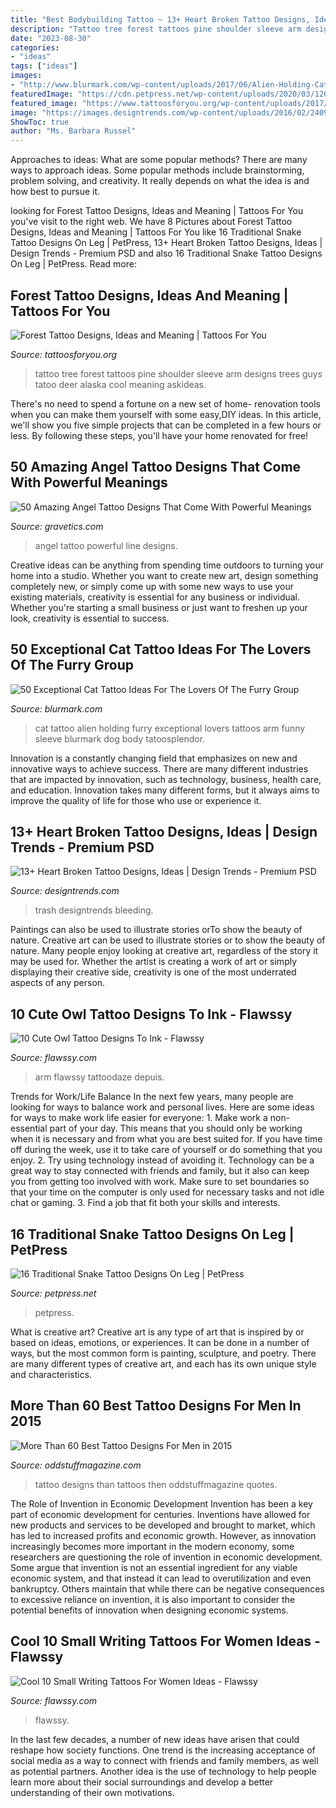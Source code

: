```yaml
---
title: "Best Bodybuilding Tattoo ~ 13+ Heart Broken Tattoo Designs, Ideas"
description: "Tattoo tree forest tattoos pine shoulder sleeve arm designs trees guys tatoo deer alaska cool meaning askideas"
date: "2023-08-30"
categories:
- "ideas"
tags: ["ideas"]
images:
- "http://www.blurmark.com/wp-content/uploads/2017/06/Alien-Holding-Cat-Inked-On-Arm.jpg"
featuredImage: "https://cdn.petpress.net/wp-content/uploads/2020/03/12032438/Man-Tattoo-snake-on-leg-768x1024.jpg"
featured_image: "https://www.tattoosforyou.org/wp-content/uploads/2017/12/Forest-Tree-Tattoo.jpg"
image: "https://images.designtrends.com/wp-content/uploads/2016/02/24091530/Colorful-Heart-shaped-Tattoo.jpg"
ShowToc: true
author: "Ms. Barbara Russel"
---
```



Approaches to ideas: What are some popular methods?
There are many ways to approach ideas. Some popular methods include brainstorming, problem solving, and creativity. It really depends on what the idea is and how best to pursue it.

	

		
looking for Forest Tattoo Designs, Ideas and Meaning | Tattoos For You you've visit to the right web. We have 8 Pictures about Forest Tattoo Designs, Ideas and Meaning | Tattoos For You like 16 Traditional Snake Tattoo Designs On Leg | PetPress, 13+ Heart Broken Tattoo Designs, Ideas | Design Trends - Premium PSD and also 16 Traditional Snake Tattoo Designs On Leg | PetPress. Read more:
		
    
## Forest Tattoo Designs, Ideas And Meaning | Tattoos For You

<img loading=lazy src="https://www.tattoosforyou.org/wp-content/uploads/2017/12/Forest-Tree-Tattoo.jpg" onerror="this.onerror=null;this.src='https://tse1.mm.bing.net/th?id=OIP.4lAfBkocIsrmFDUmOtHdHgHaJ6&amp;pid=15.1';" alt="Forest Tattoo Designs, Ideas and Meaning | Tattoos For You">

_Source: tattoosforyou.org_

>tattoo tree forest tattoos pine shoulder sleeve arm designs trees guys tatoo deer alaska cool meaning askideas. 

	

There's no need to spend a fortune on a new set of home- renovation tools when you can make them yourself with some easy,DIY ideas. In this article, we'll show you five simple projects that can be completed in a few hours or less. By following these steps, you'll have your home renovated for free!

    
## 50 Amazing Angel Tattoo Designs That Come With Powerful Meanings

<img loading=lazy src="https://www.gravetics.com/wp-content/uploads/2017/07/Marvellous-Line-Work-Angel-With-Stars-On-Thigh.jpg" onerror="this.onerror=null;this.src='https://tse1.mm.bing.net/th?id=OIP.Q11mD6w3Se_XLplOeZNqdgHaJ4&amp;pid=15.1';" alt="50 Amazing Angel Tattoo Designs That Come With Powerful Meanings">

_Source: gravetics.com_

>angel tattoo powerful line designs. 

	

Creative ideas can be anything from spending time outdoors to turning your home into a studio. Whether you want to create new art, design something completely new, or simply come up with some new ways to use your existing materials, creativity is essential for any business or individual. Whether you're starting a small business or just want to freshen up your look, creativity is essential to success.

    
## 50 Exceptional Cat Tattoo Ideas For The Lovers Of The Furry Group

<img loading=lazy src="http://www.blurmark.com/wp-content/uploads/2017/06/Alien-Holding-Cat-Inked-On-Arm.jpg" onerror="this.onerror=null;this.src='https://tse3.mm.bing.net/th?id=OIP.AO8wZtFeM1hHnt1z_E-zoAHaJ4&amp;pid=15.1';" alt="50 Exceptional Cat Tattoo Ideas For The Lovers Of The Furry Group">

_Source: blurmark.com_

>cat tattoo alien holding furry exceptional lovers tattoos arm funny sleeve blurmark dog body tatoosplendor. 

	

Innovation is a constantly changing field that emphasizes on new and innovative ways to achieve success. There are many different industries that are impacted by innovation, such as technology, business, health care, and education. Innovation takes many different forms, but it always aims to improve the quality of life for those who use or experience it.

    
## 13+ Heart Broken Tattoo Designs, Ideas | Design Trends - Premium PSD

<img loading=lazy src="https://images.designtrends.com/wp-content/uploads/2016/02/24091530/Colorful-Heart-shaped-Tattoo.jpg" onerror="this.onerror=null;this.src='https://tse1.mm.bing.net/th?id=OIP.jrny1XlOb4hUa3QwpbdebwHaLG&amp;pid=15.1';" alt="13+ Heart Broken Tattoo Designs, Ideas | Design Trends - Premium PSD">

_Source: designtrends.com_

>trash designtrends bleeding. 

	

Paintings can also be used to illustrate stories orTo show the beauty of nature.
Creative art can be used to illustrate stories or to show the beauty of nature. Many people enjoy looking at creative art, regardless of the story it may be used for. Whether the artist is creating a work of art or simply displaying their creative side, creativity is one of the most underrated aspects of any person.

    
## 10 Cute Owl Tattoo Designs To Ink - Flawssy

<img loading=lazy src="https://www.flawssy.com/wp-content/uploads/2016/06/Small-Owl-Tattoo-Designs.jpg" onerror="this.onerror=null;this.src='https://tse4.mm.bing.net/th?id=OIP.FGU_Xeho7diCw1woC4VWkgHaJ4&amp;pid=15.1';" alt="10 Cute Owl Tattoo Designs To Ink - Flawssy">

_Source: flawssy.com_

>arm flawssy tattoodaze depuis. 

	

Trends for Work/Life Balance
In the next few years, many people are looking for ways to balance work and personal lives. Here are some ideas for ways to make work life easier for everyone: 1. Make work a non-essential part of your day. This means that you should only be working when it is necessary and from what you are best suited for. If you have time off during the week, use it to take care of yourself or do something that you enjoy. 2. Try using technology instead of avoiding it. Technology can be a great way to stay connected with friends and family, but it also can keep you from getting too involved with work. Make sure to set boundaries so that your time on the computer is only used for necessary tasks and not idle chat or gaming. 3. Find a job that fit both your skills and interests.

    
## 16 Traditional Snake Tattoo Designs On Leg | PetPress

<img loading=lazy src="https://cdn.petpress.net/wp-content/uploads/2020/03/12032438/Man-Tattoo-snake-on-leg-768x1024.jpg" onerror="this.onerror=null;this.src='https://tse2.mm.bing.net/th?id=OIP.kLdUJ83Ol6VCf12pCeK--AHaJ4&amp;pid=15.1';" alt="16 Traditional Snake Tattoo Designs On Leg | PetPress">

_Source: petpress.net_

>petpress. 

	

What is creative art?
Creative art is any type of art that is inspired by or based on ideas, emotions, or experiences. It can be done in a number of ways, but the most common form is painting, sculpture, and poetry. There are many different types of creative art, and each has its own unique style and characteristics.

    
## More Than 60 Best Tattoo Designs For Men In 2015

<img loading=lazy src="https://oddstuffmagazine.com/wp-content/uploads/2013/09/Best-tattoo-designs-for-Men-41-586x800.jpg" onerror="this.onerror=null;this.src='https://tse2.mm.bing.net/th?id=OIP.9vrc4NfemCa-eoTLLOZxAgHaKH&amp;pid=15.1';" alt="More Than 60 Best Tattoo Designs For Men in 2015">

_Source: oddstuffmagazine.com_

>tattoo designs than tattoos then oddstuffmagazine quotes. 

	

The Role of Invention in Economic Development
Invention has been a key part of economic development for centuries. Inventions have allowed for new products and services to be developed and brought to market, which has led to increased profits and economic growth. 
However, as innovation increasingly becomes more important in the modern economy, some researchers are questioning the role of invention in economic development. Some argue that invention is not an essential ingredient for any viable economic system, and that instead it can lead to overutilization and even bankruptcy. Others maintain that while there can be negative consequences to excessive reliance on invention, it is also important to consider the potential benefits of innovation when designing economic systems.

    
## Cool 10 Small Writing Tattoos For Women Ideas - Flawssy

<img loading=lazy src="https://www.flawssy.com/wp-content/uploads/2016/06/Love-Quote-Tattoos-for-Women.jpg" onerror="this.onerror=null;this.src='https://tse4.mm.bing.net/th?id=OIP.KLfxiReX17jqWb1v1u_HngHaLL&amp;pid=15.1';" alt="Cool 10 Small Writing Tattoos For Women Ideas - Flawssy">

_Source: flawssy.com_

>flawssy. 

	

In the last few decades, a number of new ideas have arisen that could reshape how society functions. One trend is the increasing acceptance of social media as a way to connect with friends and family members, as well as potential partners. Another idea is the use of technology to help people learn more about their social surroundings and develop a better understanding of their own motivations.

